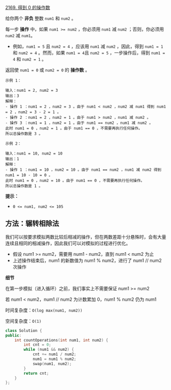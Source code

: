 [2169. 得到 0 的操作数](https://leetcode-cn.com/problems/count-operations-to-obtain-zero/)

给你两个 **非负** 整数 `num1` 和 `num2` 。

每一步 **操作** 中，如果 `num1 >= num2` ，你必须用 `num1` 减 `num2` ；否则，你必须用 `num2` 减 `num1`。

- 例如，`num1 = 5` 且 `num2 = 4` ，应该用 `num1` 减 `num2` ，因此，得到 `num1 = 1` 和 `num2 = 4` 。然而，如果 `num1 = 4`且 `num2 = 5` ，一步操作后，得到 `num1 = 4` 和 `num2 = 1` 。

返回使 `num1 = 0` 或 `num2 = 0` 的 **操作数** 。

```
示例 1：

输入：num1 = 2, num2 = 3
输出：3
解释：
- 操作 1 ：num1 = 2 ，num2 = 3 。由于 num1 < num2 ，num2 减 num1 得到 num1 = 2 ，num2 = 3 - 2 = 1 。
- 操作 2 ：num1 = 2 ，num2 = 1 。由于 num1 > num2 ，num1 减 num2 。
- 操作 3 ：num1 = 1 ，num2 = 1 。由于 num1 == num2 ，num1 减 num2 。
此时 num1 = 0 ，num2 = 1 。由于 num1 == 0 ，不需要再执行任何操作。
所以总操作数是 3 。

示例 2：

输入：num1 = 10, num2 = 10
输出：1
解释：
- 操作 1 ：num1 = 10 ，num2 = 10 。由于 num1 == num2 ，num1 减 num2 得到 num1 = 10 - 10 = 0 。
此时 num1 = 0 ，num2 = 10 。由于 num1 == 0 ，不需要再执行任何操作。
所以总操作数是 1 。
```

**提示：**

- `0 <= num1, num2 <= 105`

## 方法：辗转相除法

我们可以按要求模拟两数比较后相减的操作，但在两数差距十分悬殊时，会有大量连续且相同的相减操作，因此我们可以对模拟的过程进行优化。

- 假设 num1 >= num2，需要用 num1 - num2，直到 num1 < num2 为止
- 上述操作结束后，num1 的新数值为 num1 % num2，进行了 num1 // num2 次操作

**细节**

在第一步模拟（进入循环）之前，我们事实上不需要保证 num1 >= num2

若 num1 < num2，num1 // num2 为计数累加 0，num1 % num2 仍为 num1

时间复杂度：`O(log max(num1, num2))`

空间复杂度：`O(1)`

```cpp
class Solution {
public:
    int countOperations(int num1, int num2) {
        int cnt = 0;   
        while (num1 && num2) {
            cnt += num1 / num2;
            num1 = num1 % num2;
            swap(num1, num2);
        }
        return cnt;
    }
};
```



